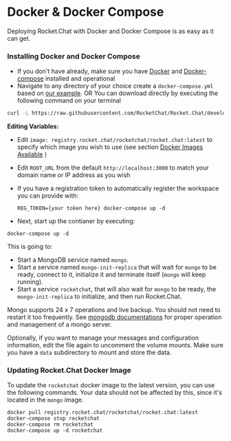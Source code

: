 # Docker & Docker Compose

Deploying Rocket.Chat with Docker and Docker Compose is as easy as it can get.

### Installing Docker and Docker Compose

* If you don't have already, make sure you have [Docker](https://docs.docker.com/install) and [Docker-compose](https://docs.docker.com/compose/install/) installed and operational
* Navigate to any directory of your choice create a `docker-compose.yml` based on [our example](https://github.com/RocketChat/Rocket.Chat/blob/develop/docker-compose.yml). OR You can download directly by executing the following command on your terminal

```bash
curl -L https://raw.githubusercontent.com/RocketChat/Rocket.Chat/develop/docker-compose.yml -O
```

**Editing Variables:**

* Edit `image: registry.rocket.chat/rocketchat/rocket.chat:latest` to specify which image you wish to use (see section [Docker Images Available](docker-containers/available-images.md) )
* Edit `ROOT_URL` from the default `http://localhost:3000` to match your domain name or IP address as you wish
*   If you have a registration token to automatically register the workspace you can provide with:

    ```
    REG_TOKEN={your token here} docker-compose up -d
    ```
* Next, start up the contianer by executing:

```
docker-compose up -d
```

This is going to:

* Start a MongoDB service named `mongo`.
* Start a service named `mongo-init-replica` that will wait for `mongo` to be ready, connect to it, initialize it and terminate itself (`mongo` will keep running).
* Start a service `rocketchat`, that will also wait for `mongo` to be ready, the `mongo-init-replica` to initialize, and then run Rocket.Chat.

Mongo supports 24 x 7 operations and live backup. You should not need to restart it too frequently. See [mongodb documentations](https://docs.mongodb.org/manual/) for proper operation and management of a mongo server.

Optionally, if you want to manage your messages and configuration information, edit the file again to uncomment the volume mounts. Make sure you have a `data` subdirectory to mount and store the data.

### Updating Rocket.Chat Docker Image

To update the `rocketchat` docker image to the latest version, you can use the following commands. Your data should not be affected by this, since it's located in the `mongo` image.

```
docker pull registry.rocket.chat/rocketchat/rocket.chat:latest
docker-compose stop rocketchat
docker-compose rm rocketchat
docker-compose up -d rocketchat
```

